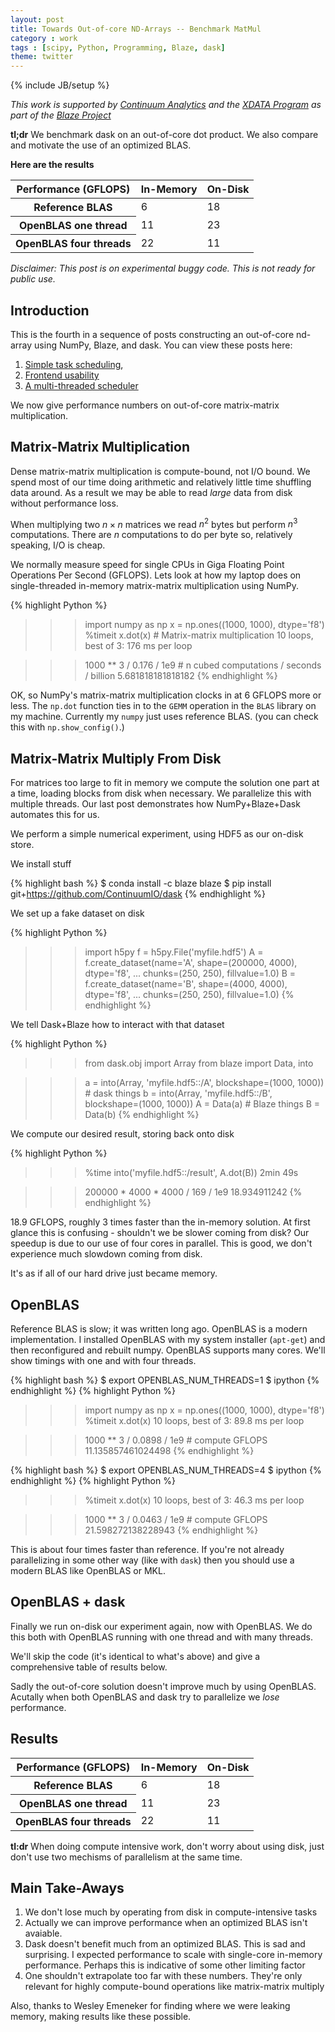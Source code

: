 ```yaml
---
layout: post
title: Towards Out-of-core ND-Arrays -- Benchmark MatMul
category : work
tags : [scipy, Python, Programming, Blaze, dask]
theme: twitter
---
```

{% include JB/setup %}

*This work is supported by [Continuum Analytics](http://continuum.io)
and the [XDATA Program](http://www.darpa.mil/program/XDATA)
as part of the [Blaze Project](http://blaze.pydata.org)*

**tl;dr** We benchmark dask on an out-of-core dot product.  We also compare and
motivate the use of an optimized BLAS.

**Here are the results**

<table>
  <thead>
  <tr>
    <th>Performance (GFLOPS)</th>
    <th>In-Memory</th>
    <th>On-Disk</th>
  </tr>
  </thead>
  <tbody>
    <tr>
      <th>Reference BLAS</th>
      <td>6</td>
      <td>18</td>
    </tr>
    <tr>
      <th>OpenBLAS one thread</th>
      <td>11</td>
      <td>23</td>
    </tr>
    <tr>
      <th>OpenBLAS four threads</th>
      <td>22</td>
      <td>11</td>
    </tr>
  </tbody>
</table>

*Disclaimer: This post is on experimental buggy code.  This is not ready for public use.*

Introduction
------------

This is the fourth in a sequence of posts constructing an out-of-core nd-array
using NumPy, Blaze, and dask.  You can view these posts here:

1. [Simple task scheduling](http://matthewrocklin.com/blog/work/2014/12/27/Towards-OOC/),
2. [Frontend usability](http://matthewrocklin.com/blog/work/2014/12/30/Towards-OOC-Frontend/)
3. [A multi-threaded scheduler](http://matthewrocklin.com/blog/work/2015/01/06/Towards-OOC-Scheduling/)

We now give performance numbers on out-of-core matrix-matrix multiplication.


Matrix-Matrix Multiplication
----------------------------

Dense matrix-matrix multiplication is compute-bound, not I/O bound.
We spend most of our time doing arithmetic and relatively little time shuffling
data around.  As a result we may be able to read *large* data from disk without
performance loss.

When multiplying two $n\times n$ matrices we read $n^2$ bytes but perform $n^3$
computations.  There are $n$ computations to do per byte so, relatively
speaking, I/O is cheap.

We normally measure speed for single CPUs in Giga Floating Point Operations
Per Second (GFLOPS).  Lets look at how my laptop does on single-threaded
in-memory matrix-matrix multiplication using NumPy.

{% highlight Python %}
>>> import numpy as np
>>> x = np.ones((1000, 1000), dtype='f8')
>>> %timeit x.dot(x)  # Matrix-matrix multiplication
10 loops, best of 3: 176 ms per loop

>>> 1000 ** 3 / 0.176 / 1e9  # n cubed computations / seconds / billion
>>> 5.681818181818182
{% endhighlight %}

OK, so NumPy's matrix-matrix multiplication clocks in at 6 GFLOPS more or
less.  The `np.dot` function ties in to the `GEMM` operation in the `BLAS`
library on my machine.  Currently my `numpy` just uses reference BLAS. (you can
check this with `np.show_config()`.)


Matrix-Matrix Multiply From Disk
--------------------------------

For matrices too large to fit in memory we compute the solution one part at a
time, loading blocks from disk when necessary.  We parallelize this with
multiple threads.  Our last post demonstrates how NumPy+Blaze+Dask automates
this for us.

We perform a simple numerical experiment, using HDF5 as our on-disk store.

We install stuff

{% highlight bash %}
$ conda install -c blaze blaze
$ pip install git+https://github.com/ContinuumIO/dask
{% endhighlight %}

We set up a fake dataset on disk

{% highlight Python %}
>>> import h5py
>>> f = h5py.File('myfile.hdf5')
>>> A = f.create_dataset(name='A', shape=(200000, 4000), dtype='f8',
...                                chunks=(250, 250), fillvalue=1.0)
>>> B = f.create_dataset(name='B', shape=(4000, 4000), dtype='f8',
...                                chunks=(250, 250), fillvalue=1.0)
{% endhighlight %}

We tell Dask+Blaze how to interact with that dataset

{% highlight Python %}
>>> from dask.obj import Array
>>> from blaze import Data, into

>>> a = into(Array, 'myfile.hdf5::/A', blockshape=(1000, 1000))  # dask things
>>> b = into(Array, 'myfile.hdf5::/B', blockshape=(1000, 1000))
>>> A = Data(a)  # Blaze things
>>> B = Data(b)
{% endhighlight %}

We compute our desired result, storing back onto disk

{% highlight Python %}
>>> %time into('myfile.hdf5::/result', A.dot(B))
2min 49s

>>> 200000 * 4000 * 4000 / 169 / 1e9
18.934911242
{% endhighlight %}


18.9 GFLOPS, roughly 3 times faster than the in-memory solution.  At first
glance this is confusing - shouldn't we be slower coming from disk?  Our
speedup is due to our use of four cores in parallel.  This is good, we don't
experience much slowdown coming from disk.

It's as if all of our hard drive just became memory.


OpenBLAS
--------

Reference BLAS is slow; it was written long ago.  OpenBLAS is a modern
implementation.  I installed OpenBLAS with my system installer (`apt-get`) and
then reconfigured and rebuilt numpy.  OpenBLAS supports many cores.  We'll show
timings with one and with four threads.

{% highlight bash %}
$ export OPENBLAS_NUM_THREADS=1
$ ipython
{% endhighlight %}
{% highlight Python %}
>>> import numpy as np
>>> x = np.ones((1000, 1000), dtype='f8')
>>> %timeit x.dot(x)
10 loops, best of 3: 89.8 ms per loop

>>> 1000 ** 3 / 0.0898 / 1e9  # compute GFLOPS
11.135857461024498
{% endhighlight %}


{% highlight bash %}
$ export OPENBLAS_NUM_THREADS=4
$ ipython
{% endhighlight %}
{% highlight Python %}
>>> %timeit x.dot(x)
10 loops, best of 3: 46.3 ms per loop

>>> 1000 ** 3 / 0.0463 / 1e9  # compute GFLOPS
21.598272138228943
{% endhighlight %}

This is about four times faster than reference.  If you're not already
parallelizing in some other way (like with `dask`) then you should use a modern
BLAS like OpenBLAS or MKL.


OpenBLAS + dask
---------------

Finally we run on-disk our experiment again, now with OpenBLAS.  We do this
both with OpenBLAS running with one thread and with many threads.

We'll skip the code (it's identical to what's above) and give a comprehensive
table of results below.

Sadly the out-of-core solution doesn't improve much by using OpenBLAS.
Acutally when both OpenBLAS and dask try to parallelize we *lose* performance.


Results
-------

<table>
  <thead>
  <tr>
    <th>Performance (GFLOPS)</th>
    <th>In-Memory</th>
    <th>On-Disk</th>
  </tr>
  </thead>
  <tbody>
    <tr>
      <th>Reference BLAS</th>
      <td>6</td>
      <td>18</td>
    </tr>
    <tr>
      <th>OpenBLAS one thread</th>
      <td>11</td>
      <td>23</td>
    </tr>
    <tr>
      <th>OpenBLAS four threads</th>
      <td>22</td>
      <td>11</td>
    </tr>
  </tbody>
</table>

**tl:dr** When doing compute intensive work, don't worry about using disk, just
don't use two mechisms of parallelism at the same time.


Main Take-Aways
---------------

1.  We don't lose much by operating from disk in compute-intensive tasks
2.  Actually we can improve performance when an optimized BLAS isn't avaiable.
3.  Dask doesn't benefit much from an optimized BLAS.  This is sad and surprising.  I expected performance to scale with single-core in-memory performance.  Perhaps this is indicative of some other limiting factor
4.  One shouldn't extrapolate too far with these numbers.  They're only relevant for highly compute-bound operations like matrix-matrix multiply

Also, thanks to Wesley Emeneker for finding where we were leaking memory,
making results like these possible.

